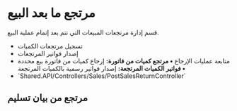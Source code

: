 # مرتجع ما بعد البيع
قسم إدارة مرتجعات المبيعات التي تتم بعد إتمام عملية البيع.
- تسجيل مرتجعات الكميات
- إصدار فواتير المرتجعات
- متابعة عمليات الإرجاع
**• مرتجع كميات من فاتورة:** إرجاع كميات من فاتورة بيع محددة
**• فواتير الكميات المرتجعة:** إصدار فواتير رسمية بالكميات المرتجعة
- \`Shared.API/Controllers/Sales/PostSalesReturnController\`
## مرتجع من بيان تسليم
